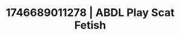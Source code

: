 ---
categories:
- Mutual desire
- Erotic vulnerability
- Erotic AI content
- AI-generated
- Subtle kink
- ASMR
- Mid-century kink
- Cosplay
image: /assets/images/1746689011278.jpg
layout: post
seo:
  description: Featured content with high-quality ABDL Play, Scat Fetish. HD images
    available.
  keywords: ABDL Play, Scat Fetish
  og_image: /assets/images/1746689011278.jpg
  schema_type: VisualArtwork
tags:
- ABDL Play
- Scat Fetish
- '#1746689011278'
title: 1746689011278 | ABDL Play Scat Fetish
---
